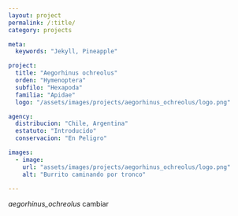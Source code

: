 ```yaml
---
layout: project
permalink: /:title/
category: projects

meta:
  keywords: "Jekyll, Pineapple"

project:
  title: "Aegorhinus ochreolus"
  orden: "Hymenoptera"
  subfilo: "Hexapoda"
  familia: "Apidae"
  logo: "/assets/images/projects/aegorhinus_ochreolus/logo.png"

agency:
  distribucion: "Chile, Argentina"
  estatuto: "Introducido"
  conservacion: "En Peligro"

images:
  - image:
    url: "assets/images/projects/aegorhinus_ochreolus/logo.png"
    alt: "Burrito caminando por tronco"
  
---
```

<p><i>aegorhinus_ochreolus </i> cambiar </p>
